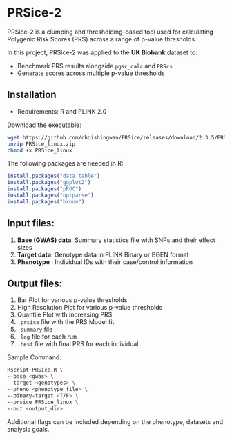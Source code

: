 
# PRSice-2

PRSice-2 is a clumping and thresholding-based tool used for calculating Polygenic Risk Scores (PRS) across a range of p-value thresholds. 

In this project, PRSice-2 was applied to the **UK Biobank** dataset to:
- Benchmark PRS results alongside `pgsc_calc` and `PRScs`
- Generate scores across multiple p-value thresholds

## Installation

- Requirements: R and PLINK 2.0

Download the executable:

```bash
wget https://github.com/choishingwan/PRSice/releases/download/2.3.5/PRSice_linux.zip
unzip PRSice_linux.zip
chmod +x PRSice_linux
```

The following packages are needed in R:
```r
install.packages("data.table")
install.packages("ggplot2")
install.packages("pROC")
install.packages("optparse")
install.packages("broom")
```

## Input files:
1. **Base (GWAS) data**: Summary statistics file with SNPs and their effect sizes
2. **Target data**: Genotype data in PLINK Binary or BGEN format
3. **Phenotype** : Individual IDs with their case/control information

## Output files:
1. Bar Plot for various p-value thresholds
2. High Resolution Plot for various p-value thresholds
3. Quantile Plot with increasing PRS
4. `.prsice` file with the PRS Model fit
5. `.summary` file
6. `.log` file for each run
7. `.best` file with final PRS for each individual 

Sample Command:
```bash
Rscript PRSice.R \
--base <gwas> \
--target <genotypes> \
--pheno <phenotype file> \
--binary-target <T/F> \
--prsice PRSice_linux \
--out <output_dir>
```

Additional flags can be included depending on the phenotype, datasets and analysis goals.
